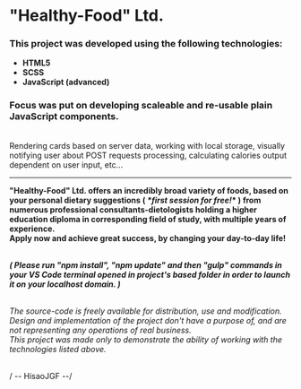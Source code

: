 # "Healthy-Food" Ltd.

### This project was developed using the following technologies:

- **HTML5**
- **SCSS**
- **JavaScript (advanced)**

### Focus was put on developing scaleable and re-usable plain JavaScript components.

\
Rendering cards based on server data, working with local storage, visually notifying user about POST requests processing, calculating calories output dependent on user input, etc...

---

**"Healthy-Food" Ltd. offers an incredibly broad variety of foods, based on your personal dietary suggestions ( _\*first session for free!_\* ) from numerous professional consultants-dietologists holding a higher education diploma in corresponding field of study, with multiple years of experience.  
Apply now and achieve great success, by changing your day-to-day life!**

\
**_( Please run "npm install", "npm update" and then "gulp" commands in your VS Code terminal opened in project's based folder in order to launch it on your localhost domain. )_**

\
_The source-code is freely available for distribution, use and modification._  
_Design and implementation of the project don't have a purpose of, and are not representing any operations of real business._  
_This project was made only to demonstrate the ability of working with the technologies listed above._

\
/ -- HisaoJGF --/
